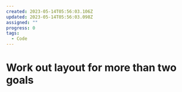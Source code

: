 ```yaml
---
created: 2023-05-14T05:56:03.106Z
updated: 2023-05-14T05:56:03.098Z
assigned: ""
progress: 0
tags:
  - Code
---
```


# Work out layout for more than two goals
